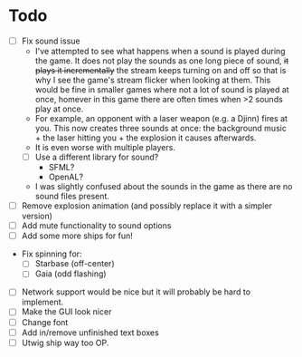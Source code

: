 Todo
=====

* [ ] Fix sound issue
  * I've attempted to see what happens when a sound is played during the game. It does not play the sounds as one long piece of sound, ~~it plays it incrementally~~ the stream keeps turning on and off so that is why I see the game's stream flicker when looking at them. This would be fine in smaller games where not a lot of sound is played at once, homever in this game there are often times when >2 sounds play at once.
  * For example, an opponent with a laser weapon (e.g. a Djinn) fires at you. This now creates three sounds at once: the background music + the laser hitting you + the explosion it causes afterwards.
  * It is even worse with multiple players.
  * [ ] Use a different library for sound?
    * SFML?
    * OpenAL?
  * I was slightly confused about the sounds in the game as there are no sound files present. 
* [ ] Remove explosion animation (and possibly replace it with a simpler version)
* [ ] Add mute functionality to sound options
* [ ] Add some more ships for fun!
* Fix spinning for:
  * [ ] Starbase (off-center)
  * [ ] Gaia (odd flashing)
* [ ] Network support would be nice but it will probably be hard to implement. 
* [ ] Make the GUI look nicer
 * [ ] Change font
 * [ ] Add in/remove unfinished text boxes
* [ ] Utwig ship way too OP. 
